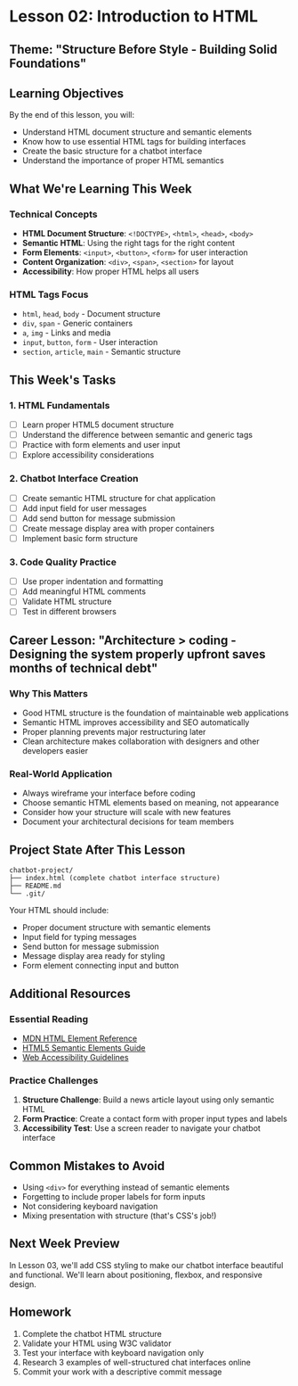 # Lesson 02: Introduction to HTML

## Theme: "Structure Before Style - Building Solid Foundations"

## Learning Objectives
By the end of this lesson, you will:
- Understand HTML document structure and semantic elements
- Know how to use essential HTML tags for building interfaces
- Create the basic structure for a chatbot interface
- Understand the importance of proper HTML semantics

## What We're Learning This Week

### Technical Concepts
- **HTML Document Structure**: `<!DOCTYPE>`, `<html>`, `<head>`, `<body>`
- **Semantic HTML**: Using the right tags for the right content
- **Form Elements**: `<input>`, `<button>`, `<form>` for user interaction
- **Content Organization**: `<div>`, `<span>`, `<section>` for layout
- **Accessibility**: How proper HTML helps all users

### HTML Tags Focus
- `html`, `head`, `body` - Document structure
- `div`, `span` - Generic containers
- `a`, `img` - Links and media
- `input`, `button`, `form` - User interaction
- `section`, `article`, `main` - Semantic structure

## This Week's Tasks

### 1. HTML Fundamentals
- [ ] Learn proper HTML5 document structure
- [ ] Understand the difference between semantic and generic tags
- [ ] Practice with form elements and user input
- [ ] Explore accessibility considerations

### 2. Chatbot Interface Creation
- [ ] Create semantic HTML structure for chat application
- [ ] Add input field for user messages
- [ ] Add send button for message submission
- [ ] Create message display area with proper containers
- [ ] Implement basic form structure

### 3. Code Quality Practice
- [ ] Use proper indentation and formatting
- [ ] Add meaningful HTML comments
- [ ] Validate HTML structure
- [ ] Test in different browsers

## Career Lesson: "Architecture > coding - Designing the system properly upfront saves months of technical debt"

### Why This Matters
- Good HTML structure is the foundation of maintainable web applications
- Semantic HTML improves accessibility and SEO automatically
- Proper planning prevents major restructuring later
- Clean architecture makes collaboration with designers and other developers easier

### Real-World Application
- Always wireframe your interface before coding
- Choose semantic HTML elements based on meaning, not appearance
- Consider how your structure will scale with new features
- Document your architectural decisions for team members

## Project State After This Lesson
```
chatbot-project/
├── index.html (complete chatbot interface structure)
├── README.md
└── .git/
```

Your HTML should include:
- Proper document structure with semantic elements
- Input field for typing messages
- Send button for message submission
- Message display area ready for styling
- Form element connecting input and button

## Additional Resources

### Essential Reading
- [MDN HTML Element Reference](https://developer.mozilla.org/en-US/docs/Web/HTML/Element)
- [HTML5 Semantic Elements Guide](https://www.w3schools.com/html/html5_semantic_elements.asp)
- [Web Accessibility Guidelines](https://www.w3.org/WAI/WCAG21/quickref/)

### Practice Challenges
1. **Structure Challenge**: Build a news article layout using only semantic HTML
2. **Form Practice**: Create a contact form with proper input types and labels
3. **Accessibility Test**: Use a screen reader to navigate your chatbot interface

## Common Mistakes to Avoid
- Using `<div>` for everything instead of semantic elements
- Forgetting to include proper labels for form inputs
- Not considering keyboard navigation
- Mixing presentation with structure (that's CSS's job!)

## Next Week Preview
In Lesson 03, we'll add CSS styling to make our chatbot interface beautiful and functional. We'll learn about positioning, flexbox, and responsive design.

## Homework
1. Complete the chatbot HTML structure
2. Validate your HTML using W3C validator
3. Test your interface with keyboard navigation only
4. Research 3 examples of well-structured chat interfaces online
5. Commit your work with a descriptive commit message